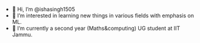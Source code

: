 - 👋 Hi, I’m @ishasingh1505
- 👀 I’m interested in learning new things in various fields with emphasis on ML.
- 🌱 I’m currently a second year (Maths&computing) UG student at IIT Jammu.



<!---
ishasingh1505/ishasingh1505 is a ✨ special ✨ repository because its `README.md` (this file) appears on your GitHub profile.
You can click the Preview link to take a look at your changes.
--->
